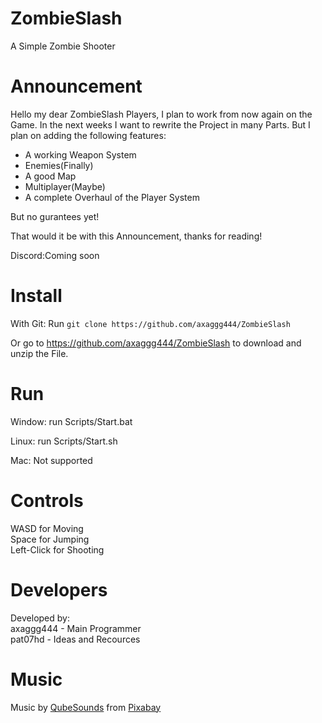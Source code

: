 # ZombieSlash
 A Simple Zombie Shooter

# Announcement
 Hello my dear ZombieSlash Players,
 I plan to work from now again on the Game.
 In the next weeks I want to rewrite the Project in many Parts.
 But I plan on adding the following features:
  - A working Weapon System
  - Enemies(Finally)
  - A good Map
  - Multiplayer(Maybe)
  - A complete Overhaul of the Player System

 But no gurantees yet!

 That would it be with this Announcement, thanks for reading!

 Discord:Coming soon

# Install
 With Git:
 Run `git clone https://github.com/axaggg444/ZombieSlash`

 Or go to https://github.com/axaggg444/ZombieSlash to download and unzip the File.

# Run
 Window:
 run Scripts/Start.bat<br>

 Linux:
 run Scripts/Start.sh<br>

 Mac:
 Not supported<br>

# Controls
 WASD for Moving<br>
 Space for Jumping<br>
 Left-Click for Shooting<br>

# Developers
 Developed by:<br>
 axaggg444 - Main Programmer<br>
 pat07hd - Ideas and Recources<br>

# Music
 Music by <a href="https://pixabay.com/de/users/qubesounds-24397640/?utm_source=link-attribution&amp;utm_medium=referral&amp;utm_campaign=music&amp;utm_content=118722">QubeSounds</a> from <a href="https://pixabay.com//?utm_source=link-attribution&amp;utm_medium=referral&amp;utm_campaign=music&amp;utm_content=118722">Pixabay</a>
